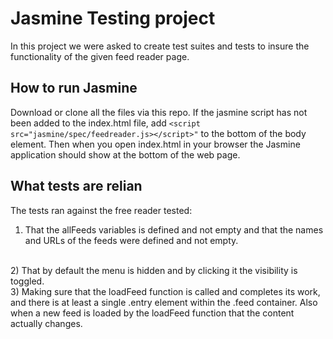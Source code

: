 # Jasmine Testing project

In this project we were asked to create test suites and tests to insure the functionality of the given feed reader page.

## How to run Jasmine

Download or clone all the files via this repo. If the jasmine script has not been added to the index.html file, add ```<script src="jasmine/spec/feedreader.js></script>"``` to the bottom of the body element. Then when you open index.html in your browser the Jasmine application should show at the bottom of the web page.

## What tests are relian

The tests ran against the free reader tested:
<br>
1) That the allFeeds variables is defined and not empty and that the names and URLs of the feeds were defined and not empty.
<br>
2) That by default the menu is hidden and by clicking it the visibility is toggled.
<br>
3) Making sure that the loadFeed function is called and completes its work, and there is at least a single .entry element within the .feed container. Also when a new feed is loaded by the loadFeed function that the content actually changes.
